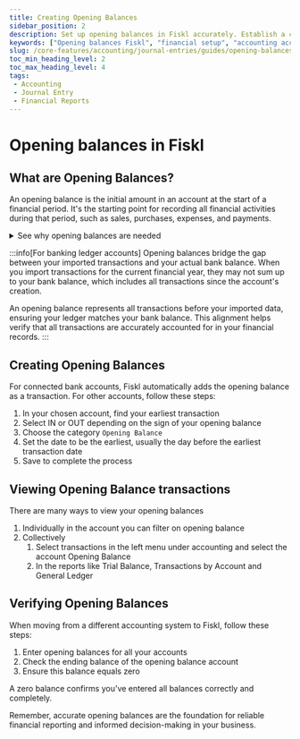 ```yaml
---
title: Creating Opening Balances
sidebar_position: 2
description: Set up opening balances in Fiskl accurately. Establish a clear financial starting point for precise accounting and reporting.
keywords: ["Opening balances Fiskl", "financial setup", "accounting accuracy", "starting balances"]
slug: /core-features/accounting/journal-entries/guides/opening-balances
toc_min_heading_level: 2
toc_max_heading_level: 4
tags:
 - Accounting
 - Journal Entry
 - Financial Reports
---
```


# Opening balances in Fiskl

## What are Opening Balances?

An opening balance is the initial amount in an account at the start of a financial period. It's the starting point for recording all financial activities during that period, such as sales, purchases, expenses, and payments.

<details>
<summary>See why opening balances are needed</summary>

- Ensuring balances are correct
- Starting a new accounting period
- Maintaining financial continuity
- Preparing accurate financial statements
- Ensuring compliance with accounting standards

</details>

:::info[For banking ledger accounts]
Opening balances bridge the gap between your imported transactions and your actual bank balance. When you import transactions for the current financial year, they may not sum up to your bank balance, which includes all transactions since the account's creation.

An opening balance represents all transactions before your imported data, ensuring your ledger matches your bank balance. This alignment helps verify that all transactions are accurately accounted for in your financial records.
:::

## Creating Opening Balances

For connected bank accounts, Fiskl automatically adds the opening balance as a transaction. For other accounts, follow these steps:

1. In your chosen account, find your earliest transaction
1. Select IN or OUT depending on the sign of your opening balance
1. Choose the category `Opening Balance`
1. Set the date to be the earliest, usually the day before the earliest transaction date
1. Save to complete the process

## Viewing Opening Balance transactions

There are many ways to view your opening balances

1. Individually in the account you can filter on opening balance
1. Collectively
    1. Select transactions in the left menu under accounting and select the account Opening Balance
    1. In the reports like Trial Balance, Transactions by Account and General Ledger

## Verifying Opening Balances

When moving from a different accounting system to Fiskl, follow these steps:

1. Enter opening balances for all your accounts
1. Check the ending balance of the opening balance account
1. Ensure this balance equals zero

A zero balance confirms you've entered all balances correctly and completely.

Remember, accurate opening balances are the foundation for reliable financial reporting and informed decision-making in your business.
